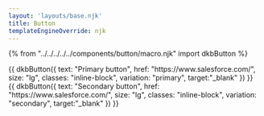 ```yaml
---
layout: 'layouts/base.njk'
title: Button
templateEngineOverride: njk
---
```

{% from "../../../../../components/button/macro.njk" import dkbButton %}

<div class="p-2">
{{ dkbButton({
		text: "Primary button",
		href: "https://www.salesforce.com/",
		size: "lg",
		classes: "inline-block",
		variation: "primary",
		target:"_blank"
	})
}}
</div>

<div class="p-2">
{{ dkbButton({
		text: "Secondary button",
		href: "https://www.salesforce.com/",
		size: "lg",
		classes: "inline-block",
		variation: "secondary",
		target:"_blank"
	})
}}
</div>